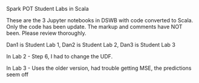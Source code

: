 Spark POT Student Labs in Scala

These are the 3 Jupyter notebooks in DSWB with code converted to Scala.
Only the code has been update.  The markup and comments have NOT been.
Please review thoroughly.

Dan1 is Student Lab 1, Dan2 is Student Lab 2, Dan3 is Student Lab 3

In Lab 2 - Step 6, I had to change the UDF.

In Lab 3 - Uses the older version, had trouble getting MSE, the predictions seem off

